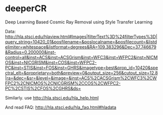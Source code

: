 # deeperCR
Deep Learning Based Cosmic Ray Removal using Style Transfer Learning


Data: http://hla.stsci.edu/hlaview.html#Images|filterText%3D%24filterTypes%3D|query_string=10420_01&posfilename=&poslocalname=&posfilecount=&listdelimiter=whitespace&listformat=degrees&RA=109.383296&Dec=37.746679&Radius=0.200000&inst-control=all&inst=ACS&inst=ACSGrism&inst=WFC3&inst=WFPC2&inst=NICMOS&inst=NICGRISM&inst=COS&inst=WFPC2-PC&inst=STIS&inst=FOS&inst=GHRS&imagetype=best&prop_id=10420&spectral_elt=&proprietary=both&preview=0&output_size=256&cutout_size=12.8|ra=&dec=&sr=&level=&image=&inst=ACS%2CACSGrism%2CWFC3%2CWFPC2%2CNICMOS%2CNICGRISM%2CCOS%2CWFPC2-PC%2CSTIS%2CFOS%2CGHRS&ds=


Similarly. use http://hla.stsci.edu/hla_help.html

And read FAQ: http://hla.stsci.edu/hla_faq.html#hladata
